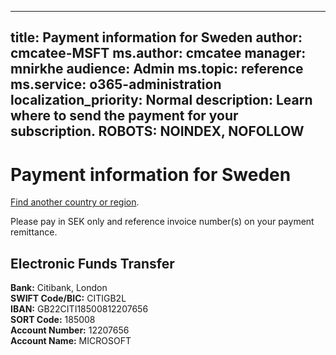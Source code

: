 
---
title: Payment information for Sweden
author: cmcatee-MSFT
ms.author: cmcatee
manager: mnirkhe
audience: Admin
ms.topic: reference
ms.service: o365-administration
localization_priority: Normal
description: Learn where to send the payment for your subscription.
ROBOTS: NOINDEX, NOFOLLOW
---                                

# Payment information for Sweden

[Find another country or region](CernPayTest.md). <!--This should go to the parent "Pay for your Office 365 for business subscription" topic-->

Please pay in SEK only and reference invoice number(s) on your payment remittance.

## Electronic Funds Transfer

**Bank:** Citibank, London  
**SWIFT Code/BIC:** CITIGB2L  
**IBAN:** GB22CITI18500812207656  
**SORT Code:** 185008  
**Account Number:** 12207656  
**Account Name:** MICROSOFT  


